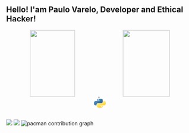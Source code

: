 ## Hello! I'am Paulo Varelo, Developer and Ethical Hacker!


  <div align="center">
  <a href="https://github.com/=FelipeMarquesD">
  <img height="180em"width="49%" src="https://github-readme-stats.vercel.app/api?username=FelipeMarquesD&show_icons=true&theme=dracula&include_all_commits=true&count_private=true"/>
  <img height="180em" width="50%" src="https://github-readme-stats.vercel.app/api/top-langs/?username==FelipeMarquesD&layout=compact&langs_count_private=true&theme=dracula"/>
</div>
    
<div align="center">
<img align="center" alt="Felipe
-Python" height="30" width="40" src="https://raw.githubusercontent.com/devicons/devicon/master/icons/python/python-original.svg">
</div>
 
   ##
 
<div> 
  <a href="https://instagram.com/felipemarques5216" target="_blank"><img src="https://img.shields.io/badge/-Instagram-%23E4405F?style=for-the-badge&logo=instagram&logoColor=white" target="_blank"></a>
  <a href = "mailto:felipeobig22@gmail.com"><img src="https://img.shields.io/badge/-Gmail-%23333?style=for-the-badge&logo=gmail&logoColor=white" target="_blank"></a>

<picture>
  <source media="(prefers-color-scheme: dark)" srcset="https://raw.githubusercontent.com/=FelipeMarquesD/=FelipeMarquesD/output/pacman-contribution-graph-dark.svg">
  <source media="(prefers-color-scheme: light)" srcset="https://raw.githubusercontent.com/=FelipeMarquesD/=FelipeMarquesD/output/pacman-contribution-graph.svg">
  <img alt="pacman contribution graph" src="https://raw.githubusercontent.com/FelipeMarquesD/FelipeMarquesD/output/pacman-contribution-graph-dark.svg">
</picture>

<!---
GGgigigante/GGgigigante is a ✨ special ✨ repository because its `README.md` (this file) appears on your GitHub profile.
You can click the Preview link to take a look at your changes.
--->

